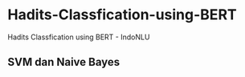# Hadits-Classfication-using-BERT
Hadits Classfication using BERT - IndoNLU

## SVM dan Naive Bayes

